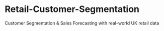 # Retail-Customer-Segmentation
Customer Segmentation &amp; Sales Forecasting with real-world UK retail data
